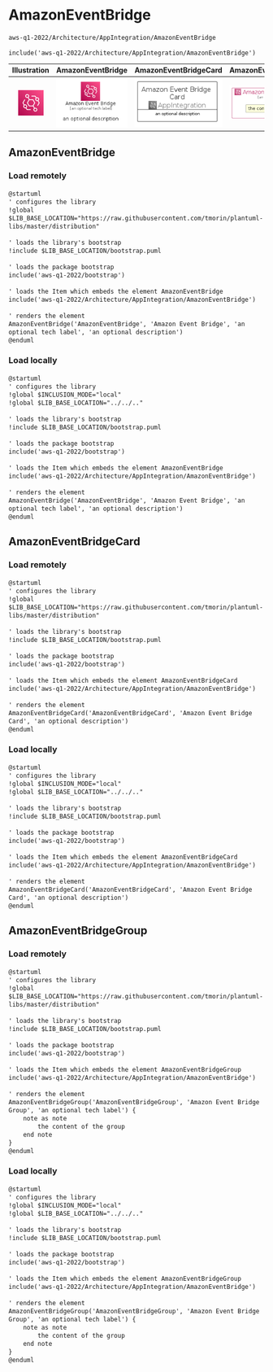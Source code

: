 # AmazonEventBridge


```text
aws-q1-2022/Architecture/AppIntegration/AmazonEventBridge
```

```text
include('aws-q1-2022/Architecture/AppIntegration/AmazonEventBridge')
```



| Illustration | AmazonEventBridge | AmazonEventBridgeCard | AmazonEventBridgeGroup |
| :---: | :---: | :---: | :---: |
| ![illustration for Illustration](../../../aws-q1-2022/Architecture/AppIntegration/AmazonEventBridge.png) | ![illustration for AmazonEventBridge](../../../aws-q1-2022/Architecture/AppIntegration/AmazonEventBridge.Local.png) | ![illustration for AmazonEventBridgeCard](../../../aws-q1-2022/Architecture/AppIntegration/AmazonEventBridgeCard.Local.png) | ![illustration for AmazonEventBridgeGroup](../../../aws-q1-2022/Architecture/AppIntegration/AmazonEventBridgeGroup.Local.png) |




## AmazonEventBridge

### Load remotely
```plantuml
@startuml
' configures the library
!global $LIB_BASE_LOCATION="https://raw.githubusercontent.com/tmorin/plantuml-libs/master/distribution"

' loads the library's bootstrap
!include $LIB_BASE_LOCATION/bootstrap.puml

' loads the package bootstrap
include('aws-q1-2022/bootstrap')

' loads the Item which embeds the element AmazonEventBridge
include('aws-q1-2022/Architecture/AppIntegration/AmazonEventBridge')

' renders the element
AmazonEventBridge('AmazonEventBridge', 'Amazon Event Bridge', 'an optional tech label', 'an optional description')
@enduml
```

### Load locally
```plantuml
@startuml
' configures the library
!global $INCLUSION_MODE="local"
!global $LIB_BASE_LOCATION="../../.."

' loads the library's bootstrap
!include $LIB_BASE_LOCATION/bootstrap.puml

' loads the package bootstrap
include('aws-q1-2022/bootstrap')

' loads the Item which embeds the element AmazonEventBridge
include('aws-q1-2022/Architecture/AppIntegration/AmazonEventBridge')

' renders the element
AmazonEventBridge('AmazonEventBridge', 'Amazon Event Bridge', 'an optional tech label', 'an optional description')
@enduml
```

## AmazonEventBridgeCard

### Load remotely
```plantuml
@startuml
' configures the library
!global $LIB_BASE_LOCATION="https://raw.githubusercontent.com/tmorin/plantuml-libs/master/distribution"

' loads the library's bootstrap
!include $LIB_BASE_LOCATION/bootstrap.puml

' loads the package bootstrap
include('aws-q1-2022/bootstrap')

' loads the Item which embeds the element AmazonEventBridgeCard
include('aws-q1-2022/Architecture/AppIntegration/AmazonEventBridge')

' renders the element
AmazonEventBridgeCard('AmazonEventBridgeCard', 'Amazon Event Bridge Card', 'an optional description')
@enduml
```

### Load locally
```plantuml
@startuml
' configures the library
!global $INCLUSION_MODE="local"
!global $LIB_BASE_LOCATION="../../.."

' loads the library's bootstrap
!include $LIB_BASE_LOCATION/bootstrap.puml

' loads the package bootstrap
include('aws-q1-2022/bootstrap')

' loads the Item which embeds the element AmazonEventBridgeCard
include('aws-q1-2022/Architecture/AppIntegration/AmazonEventBridge')

' renders the element
AmazonEventBridgeCard('AmazonEventBridgeCard', 'Amazon Event Bridge Card', 'an optional description')
@enduml
```

## AmazonEventBridgeGroup

### Load remotely
```plantuml
@startuml
' configures the library
!global $LIB_BASE_LOCATION="https://raw.githubusercontent.com/tmorin/plantuml-libs/master/distribution"

' loads the library's bootstrap
!include $LIB_BASE_LOCATION/bootstrap.puml

' loads the package bootstrap
include('aws-q1-2022/bootstrap')

' loads the Item which embeds the element AmazonEventBridgeGroup
include('aws-q1-2022/Architecture/AppIntegration/AmazonEventBridge')

' renders the element
AmazonEventBridgeGroup('AmazonEventBridgeGroup', 'Amazon Event Bridge Group', 'an optional tech label') {
    note as note
        the content of the group
    end note
}
@enduml
```

### Load locally
```plantuml
@startuml
' configures the library
!global $INCLUSION_MODE="local"
!global $LIB_BASE_LOCATION="../../.."

' loads the library's bootstrap
!include $LIB_BASE_LOCATION/bootstrap.puml

' loads the package bootstrap
include('aws-q1-2022/bootstrap')

' loads the Item which embeds the element AmazonEventBridgeGroup
include('aws-q1-2022/Architecture/AppIntegration/AmazonEventBridge')

' renders the element
AmazonEventBridgeGroup('AmazonEventBridgeGroup', 'Amazon Event Bridge Group', 'an optional tech label') {
    note as note
        the content of the group
    end note
}
@enduml
```

